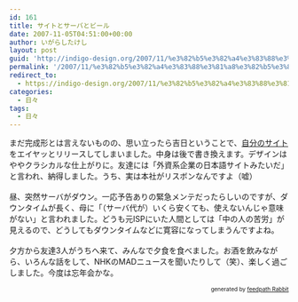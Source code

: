 ```yaml
---
id: 161
title: サイトとサーバとビール
date: 2007-11-05T04:51:00+00:00
author: いがらしたけし
layout: post
guid: 'http://indigo-design.org/2007/11/%e3%82%b5%e3%82%a4%e3%83%88%e3%81%a8%e3%82%b5%e3%83%bc%e3%83%90%e3%81%a8%e3%83%93%e3%83%bc%e3%83%ab/'
permalink: '/2007/11/%e3%82%b5%e3%82%a4%e3%83%88%e3%81%a8%e3%82%b5%e3%83%bc%e3%83%90%e3%81%a8%e3%83%93%e3%83%bc%e3%83%ab/'
redirect_to:
  - https://indigo-design.org/2007/11/%e3%82%b5%e3%82%a4%e3%83%88%e3%81%a8%e3%82%b5%e3%83%bc%e3%83%90%e3%81%a8%e3%83%93%e3%83%bc%e3%83%ab/
categories:
  - 日々
tags:
  - 日々
---
```

まだ完成形とは言えないものの、思い立ったら吉日ということで、<a href="http://www.idw.jp/" target="_blank">自分のサイト</a>をエイヤッとリリースしてしまいました。中身は後で書き換えます。デザインはややクラシカルな仕上がりに。友達には「外資系企業の日本語サイトみたいだ」と言われ、納得しました。うち、実は本社がリスボンなんですよ（嘘）<br /><br />昼、突然サーバがダウン。一応予告ありの緊急メンテだったらしいのですが、ダウンタイムが長く、母に「（サーバ代が）いくら安くても、使えないんじゃ意味がない」と言われました。どうも元ISPにいた人間としては「中の人の苦労」が見えるので、どうしてもダウンタイムなどに寛容になってしまうんですよね。<br /><br />夕方から友達3人がうちへ来て、みんなで夕食を食べました。お酒を飲みながら、いろんな話をして、NHKのMADニュースを聞いたりして（笑）、楽しく過ごしました。今度は忘年会かな。<!--feedpath info start--><div style="text-align: right;font-size: 10px">&nbsp;&nbsp;<span>generated by <a href="http://feedpath.jp" title="feedpath Rabbit" target="_blank">feedpath Rabbit</a></span></div><!--feedpath info end-->